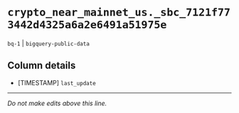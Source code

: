 # `crypto_near_mainnet_us._sbc_7121f773442d4325a6a2e6491a51975e`
`bq-1` | `bigquery-public-data`

## Column details
* [TIMESTAMP] `last_update`

-------------------------------------------------------------------------------
*Do not make edits above this line.*
